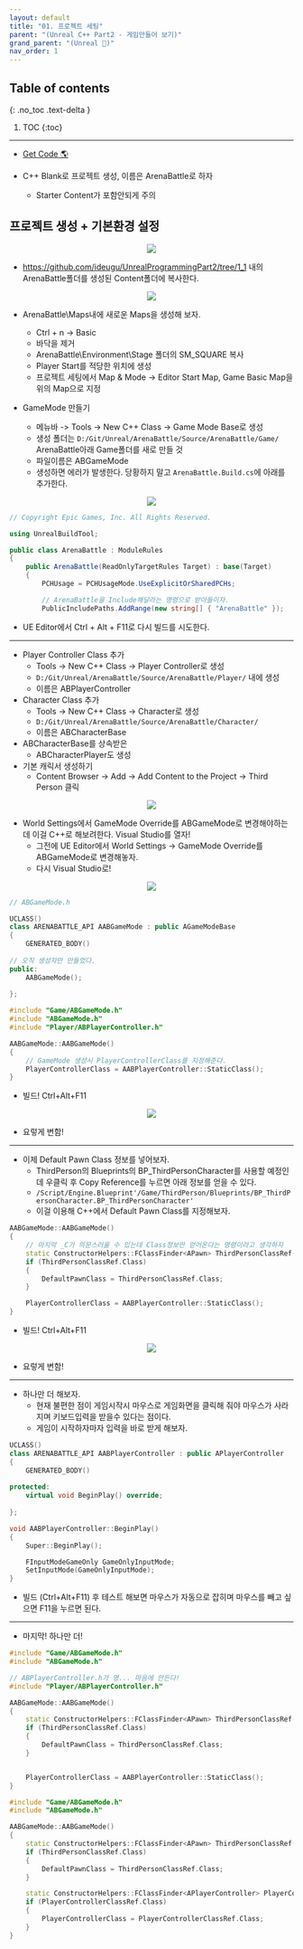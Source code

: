 ```yaml
---
layout: default
title: "01. 프로젝트 세팅"
parent: "(Unreal C++ Part2 - 게임만들어 보기)"
grand_parent: "(Unreal 🚀)"
nav_order: 1
---
```


## Table of contents
{: .no_toc .text-delta }

1. TOC
{:toc}

---

* [Get Code 🌎](https://github.com/Arthur880708/Unreal_Cpp_Basic_2/tree/1)

* C++ Blank로 프로젝트 생성, 이름은 ArenaBattle로 하자
  * Starter Content가 포함안되게 주의

## 프로젝트 생성 + 기본환경 설정

<p align="center">
  <img src="https://taehyungs-programming-blog.github.io/blog/assets/images/unreal/unreal_cpp_2/ucpp_2_1_1.png"/>
</p>

* https://github.com/ideugu/UnrealProgrammingPart2/tree/1_1 내의 ArenaBattle폴더를 생성된 Content폴더에 복사한다.

<p align="center">
  <img src="https://taehyungs-programming-blog.github.io/blog/assets/images/unreal/unreal_cpp_2/ucpp_2_1_2.png"/>
</p>

* ArenaBattle\Maps내에 새로운 Maps을 생성해 보자.
    * Ctrl + n -> Basic
    * 바닥을 제거
    * ArenaBattle\Environment\Stage 폴더의 SM_SQUARE 복사
    * Player Start를 적당한 위치에 생성
    * 프로젝트 세팅에서 Map & Mode -> Editor Start Map, Game Basic Map을 위의 Map으로 지정

* GameMode 만들기
    * 메뉴바 -> Tools -> New C++ Class -> Game Mode Base로 생성
    * 생성 폴더는 `D:/Git/Unreal/ArenaBattle/Source/ArenaBattle/Game/` ArenaBattle아래 Game폴더를 새로 만들 것
    * 파일이름은 ABGameMode
    * 생성하면 에러가 발생한다. 당황하지 말고 `ArenaBattle.Build.cs`에 아래를 추가한다.

<p align="center">
  <img src="https://taehyungs-programming-blog.github.io/blog/assets/images/unreal/unreal_cpp_2/ucpp_2_1_3.png"/>
</p>

```csharp
// Copyright Epic Games, Inc. All Rights Reserved.

using UnrealBuildTool;

public class ArenaBattle : ModuleRules
{
	public ArenaBattle(ReadOnlyTargetRules Target) : base(Target)
	{
		PCHUsage = PCHUsageMode.UseExplicitOrSharedPCHs;

        // ArenaBattle을 Include해달라는 명령으로 받아들이자.
		PublicIncludePaths.AddRange(new string[] { "ArenaBattle" });
```

* UE Editor에서 Ctrl + Alt + F11로 다시 빌드를 시도한다.

---

* Player Controller Class 추가
    * Tools -> New C++ Class -> Player Controller로 생성
    * `D:/Git/Unreal/ArenaBattle/Source/ArenaBattle/Player/` 내에 생성
    * 이름은 ABPlayerController
* Character Class 추가
    * Tools -> New C++ Class -> Character로 생성
    * `D:/Git/Unreal/ArenaBattle/Source/ArenaBattle/Character/`
    * 이름은 ABCharacterBase
* ABCharacterBase를 상속받은 
    * ABCharacterPlayer도 생성
* 기본 캐릭서 생성하기
    * Content Browser -> Add -> Add Content to the Project -> Third Person 클릭

<p align="center">
  <img src="https://taehyungs-programming-blog.github.io/blog/assets/images/unreal/unreal_cpp_2/ucpp_2_1_4.png"/>
</p>

* World Settings에서 GameMode Override를 ABGameMode로 변경해야하는데 이걸 C++로 해보려한다. Visual Studio를 열자!
    * 그전에 UE Editor에서 World Settings -> GameMode Override를 ABGameMode로 변경해놓자.
    * 다시 Visual Studio로!

<p align="center">
  <img src="https://taehyungs-programming-blog.github.io/blog/assets/images/unreal/unreal_cpp_2/ucpp_2_1_5.png"/>
</p>

```cpp
// ABGameMode.h

UCLASS()
class ARENABATTLE_API AABGameMode : public AGameModeBase
{
	GENERATED_BODY()
	
// 오직 생성자만 만들었다.
public:
	AABGameMode();
	
};
```

```cpp
#include "Game/ABGameMode.h"
#include "ABGameMode.h"
#include "Player/ABPlayerController.h"

AABGameMode::AABGameMode()
{
    // GameMode 생성시 PlayerControllerClass를 지정해준다.
	PlayerControllerClass = AABPlayerController::StaticClass();
}
```

* 빌드! Ctrl+Alt+F11

<p align="center">
  <img src="https://taehyungs-programming-blog.github.io/blog/assets/images/unreal/unreal_cpp_2/ucpp_2_1_6.png"/>
</p>

* 요렇게 변함!

---

* 이제 Default Pawn Class 정보를 넣어보자.
    * ThirdPerson의 Blueprints의 BP_ThirdPersonCharacter를 사용할 예정인데 우클릭 후 Copy Reference를 누르면 아래 정보를 얻을 수 있다.
    * `/Script/Engine.Blueprint'/Game/ThirdPerson/Blueprints/BP_ThirdPersonCharacter.BP_ThirdPersonCharacter'`
    * 이걸 이용해 C++에서 Default Pawn Class를 지정해보자.

```cpp
AABGameMode::AABGameMode()
{
    // 마지막 _C가 의문스러울 수 있는데 Class정보만 얻어온다는 명령이라고 생각하자
	static ConstructorHelpers::FClassFinder<APawn> ThirdPersonClassRef(TEXT("/Game/ThirdPerson/Blueprints/BP_ThirdPersonCharacter.BP_ThirdPersonCharacter_C"));
	if (ThirdPersonClassRef.Class)
	{
		DefaultPawnClass = ThirdPersonClassRef.Class;
	}

	PlayerControllerClass = AABPlayerController::StaticClass();
}
```

* 빌드! Ctrl+Alt+F11

<p align="center">
  <img src="https://taehyungs-programming-blog.github.io/blog/assets/images/unreal/unreal_cpp_2/ucpp_2_1_7.png"/>
</p>

* 요렇게 변함!

---

* 하나만 더 해보자.
    * 현재 불편한 점이 게임시작시 마우스로 게임화면을 클릭해 줘야 마우스가 사라지며 키보드입력을 받을수 있다는 점이다.
    * 게임이 시작하자마자 입력을 바로 받게 해보자.

```cpp
UCLASS()
class ARENABATTLE_API AABPlayerController : public APlayerController
{
	GENERATED_BODY()
	
protected:
	virtual void BeginPlay() override;
	
};

```

```cpp
void AABPlayerController::BeginPlay()
{
	Super::BeginPlay();

	FInputModeGameOnly GameOnlyInputMode;
	SetInputMode(GameOnlyInputMode);
}
```

* 빌드 (Ctrl+Alt+F11) 후 테스트 해보면 마우스가 자동으로 잡히며 마우스를 빼고 싶으면 F11을 누르면 된다.

---

* 마지막! 하나만 더!

```cpp
#include "Game/ABGameMode.h"
#include "ABGameMode.h"

// ABPlayerController.h가 영... 마음에 안든다!
#include "Player/ABPlayerController.h"

AABGameMode::AABGameMode()
{
	static ConstructorHelpers::FClassFinder<APawn> ThirdPersonClassRef(TEXT("/Game/ThirdPerson/Blueprints/BP_ThirdPersonCharacter.BP_ThirdPersonCharacter_C"));
	if (ThirdPersonClassRef.Class)
	{
		DefaultPawnClass = ThirdPersonClassRef.Class;
	}


    PlayerControllerClass = AABPlayerController::StaticClass();
}
```

```cpp
#include "Game/ABGameMode.h"
#include "ABGameMode.h"

AABGameMode::AABGameMode()
{
	static ConstructorHelpers::FClassFinder<APawn> ThirdPersonClassRef(TEXT("/Game/ThirdPerson/Blueprints/BP_ThirdPersonCharacter.BP_ThirdPersonCharacter_C"));
	if (ThirdPersonClassRef.Class)
	{
		DefaultPawnClass = ThirdPersonClassRef.Class;
	}

	static ConstructorHelpers::FClassFinder<APlayerController> PlayerControllerClassRef(TEXT("/Script/ArenaBattle.ABPlayerController"));
	if (PlayerControllerClassRef.Class)
	{
		PlayerControllerClass = PlayerControllerClassRef.Class;
	}
}
```